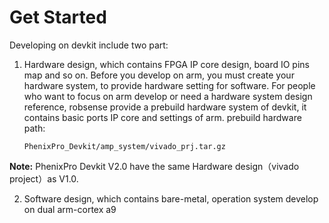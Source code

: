 # Get Started
Developing on devkit include two part:

1. Hardware design, which contains FPGA IP core design, board IO pins map and so on. Before you develop on arm, you must create your hardware system, to provide hardware setting for software. 
   For people who want to focus on arm develop or need a hardware system design reference, robsense provide a prebuild hardware system of devkit, it contains basic ports IP core and settings of arm.
   prebuild hardware path:

   ```
   PhenixPro_Devkit/amp_system/vivado_prj.tar.gz
   ```
**Note:**
    PhenixPro Devkit V2.0 have the same Hardware design（vivado project）as V1.0.

2. Software design, which contains bare-metal, operation system develop on dual arm-cortex a9

